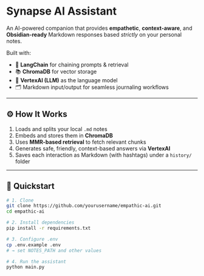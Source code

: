 # Synapse AI Assistant

An AI-powered companion that provides **empathetic**, **context-aware**, and **Obsidian-ready** Markdown responses based *strictly* on your personal notes.

Built with:
- 🧠 **LangChain** for chaining prompts & retrieval
- 📚 **ChromaDB** for vector storage
- 🔮 **VertexAI (LLM)** as the language model
- 🗂️ Markdown input/output for seamless journaling workflows

---

## ⚙️ How It Works

1. Loads and splits your local `.md` notes
2. Embeds and stores them in **ChromaDB**
3. Uses **MMR-based retrieval** to fetch relevant chunks
4. Generates safe, friendly, context-based answers via **VertexAI**
5. Saves each interaction as Markdown (with hashtags) under a `history/` folder

---

## 🚀 Quickstart

```bash
# 1. Clone
git clone https://github.com/yourusername/empathic-ai.git
cd empathic-ai

# 2. Install dependencies
pip install -r requirements.txt

# 3. Configure .env
cp .env.example .env
# → set NOTES_PATH and other values

# 4. Run the assistant
python main.py
